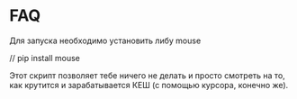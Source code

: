 # FAQ
Для запуска необходимо установить либу mouse

// pip install mouse

Этот скрипт позволяет тебе ничего не делать и просто смотреть на то, как крутится и зарабатывается КЕШ (с помощью курсора, конечно же).
